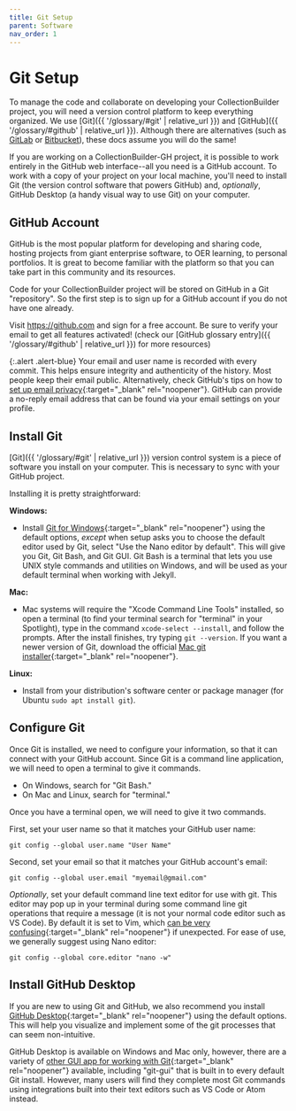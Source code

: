 ```yaml
---
title: Git Setup
parent: Software
nav_order: 1
---
```


# Git Setup

To manage the code and collaborate on developing your CollectionBuilder project, you will need a version control platform to keep everything organized.
We use [Git]({{ '/glossary/#git' | relative_url }}) and [GitHub]({{ '/glossary/#github' | relative_url }}).
Although there are alternatives (such as [GitLab](https://about.gitlab.com/) or [Bitbucket](https://bitbucket.org/product)), these docs assume you will do the same!

If you are working on a CollectionBuilder-GH project, it is possible to work entirely in the GitHub web interface--all you need is a GitHub account.
To work with a copy of your project on your local machine, you'll need to install Git (the version control software that powers GitHub) and, *optionally*, GitHub Desktop (a handy visual way to use Git) on your computer.

## GitHub Account

GitHub is the most popular platform for developing and sharing code, hosting projects from giant enterprise software, to OER learning, to personal portfolios. 
It is great to become familiar with the platform so that you can take part in this community and its resources.

Code for your CollectionBuilder project will be stored on GitHub in a Git "repository". 
So the first step is to sign up for a GitHub account if you do not have one already.

Visit <https://github.com> and sign for a free account. 
Be sure to verify your email to get all features activated!
(check our [GitHub glossary entry]({{ '/glossary/#github' | relative_url }}) for more resources)

{:.alert .alert-blue}
Your email and user name is recorded with every commit.
This helps ensure integrity and authenticity of the history.
Most people keep their email public. 
Alternatively, check GitHub's tips on how to [set up email privacy](https://help.github.com/en/github/setting-up-and-managing-your-github-user-account/setting-your-commit-email-address#about-commit-email-addresses){:target="_blank" rel="noopener"}. 
GitHub can provide a no-reply email address that can be found via your email settings on your profile.

## Install Git

[Git]({{ '/glossary/#git' | relative_url }}) version control system is a piece of software you install on your computer. 
This is necessary to sync with your GitHub project.

Installing it is pretty straightforward:

**Windows:** 

- Install [Git for Windows](https://git-scm.com/downloads){:target="_blank" rel="noopener"} using the default options, *except* when setup asks you to choose the default editor used by Git, select "Use the Nano editor by default". This will give you Git, Git Bash, and Git GUI. Git Bash is a terminal that lets you use UNIX style commands and utilities on Windows, and will be used as your default terminal when working with Jekyll.

**Mac:** 

- Mac systems will require the "Xcode Command Line Tools" installed, so open a terminal (to find your terminal search for "terminal" in your Spotlight), type in the command `xcode-select --install`, and follow the prompts. After the install finishes, try typing `git --version`. If you want a newer version of Git, download the official [Mac git installer](https://git-scm.com/downloads){:target="_blank" rel="noopener"}.

**Linux:** 

- Install from your distribution's software center or package manager (for Ubuntu `sudo apt install git`).

## Configure Git

Once Git is installed, we need to configure your information, so that it can connect with your GitHub account.
Since Git is a command line application, we will need to open a terminal to give it commands. 

- On Windows, search for "Git Bash."
- On Mac and Linux, search for "terminal."

Once you have a terminal open, we will need to give it two commands.

First, set your user name so that it matches your GitHub user name:

```
git config --global user.name "User Name"
```

Second, set your email so that it matches your GitHub account's email:

```
git config --global user.email "myemail@gmail.com"
```

*Optionally*, set your default command line text editor for use with git.
This editor may pop up in your terminal during some command line git operations that require a message (it is not your normal code editor such as VS Code).
By default it is set to Vim, which [can be very confusing](https://stackoverflow.blog/2017/05/23/stack-overflow-helping-one-million-developers-exit-vim/){:target="_blank" rel="noopener"} if unexpected. 
For ease of use, we generally suggest using Nano editor:

```
git config --global core.editor "nano -w"
```

## Install GitHub Desktop

If you are new to using Git and GitHub, we also recommend you install [GitHub Desktop](https://desktop.github.com/){:target="_blank" rel="noopener"} using the default options. 
This will help you visualize and implement some of the git processes that can seem non-intuitive.

GitHub Desktop is available on Windows and Mac only, however, there are a variety of [other GUI app for working with Git](https://git-scm.com/downloads/guis){:target="_blank" rel="noopener"} available, including "git-gui" that is built in to every default Git install.
However, many users will find they complete most Git commands using integrations built into their text editors such as VS Code or Atom instead.
